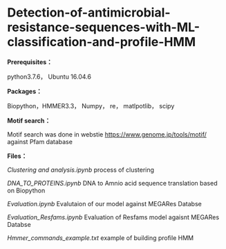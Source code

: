 # Detection-of-antimicrobial-resistance-sequences-with-ML-classification-and-profile-HMM
**Prerequisites：**

python3.7.6，
Ubuntu 16.04.6 

**Packages：**

Biopython，HMMER3.3， Numpy， re， matlpotlib， scipy

**Motif search：**

Motif search was done in webstie https://www.genome.jp/tools/motif/ against Pfam database

**Files：**

_Clustering and analysis.ipynb_	 process of clustering 

_DNA_TO_PROTEINS.ipynb_	DNA to Amnio acid sequence translation based on Biopython

_Evaluation.ipynb_	Evalutaion of our model against MEGARes Databse 

_Evaluation_Resfams.ipynb_	Evaluation of Resfams model agaisnt MEGARes Databse

_Hmmer_commands_example.txt_ example of building profile HMM 



